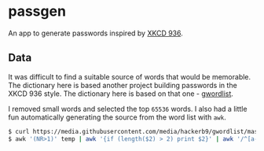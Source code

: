 # passgen

An app to generate passwords inspired by [XKCD 936](https://xkcd.com/936/).

## Data

It was difficult to find a suitable source of words that would be memorable.
The dictionary here is based another project building passwords in the XKCD 936
style. The dictionary here is based on that one -
[gwordlist](https://media.githubusercontent.com/media/hackerb9/gwordlist).

I removed small words and selected the top `65536` words. I also had a little fun
automatically generating the source from the word list with `awk`.

```bash
$ curl https://media.githubusercontent.com/media/hackerb9/gwordlist/master/frequency-alpha-wn.txt > temp
$ awk '(NR>1)' temp | awk '{if (length($2) > 2) print $2}' | awk '/^[a-z]*$/' | head -n 65536 | awk 'OFS="" BEGIN {print "export default ["} {print "  \"", $0, "\","} END {print "]"}' > src/services/dictionary.ts
```
